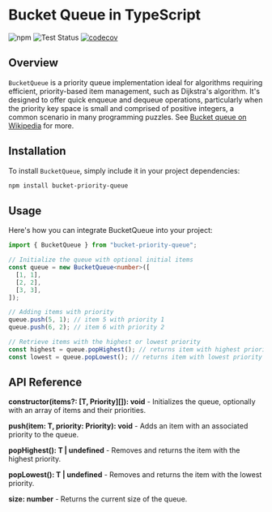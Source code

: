 # Bucket Queue in TypeScript
![npm](https://img.shields.io/npm/v/bucket-priority-queue.svg?style=flat-square)
![Test Status](https://github.com/keriati/bucket-priority-queue/actions/workflows/coverage.yml/badge.svg)
[![codecov](https://codecov.io/gh/keriati/bucket-priority-queue/graph/badge.svg?token=UYXBHXOSOV)](https://codecov.io/gh/keriati/bucket-priority-queue)
## Overview

`BucketQueue` is a priority queue implementation ideal for algorithms requiring efficient, priority-based item
management, such as Dijkstra's algorithm. It's designed to offer quick enqueue and dequeue operations, particularly
when the priority key space is small and comprised of positive integers, a common scenario in many programming puzzles.
See [Bucket queue on Wikipedia](https://en.wikipedia.org/wiki/Bucket_queue) for more.

## Installation

To install `BucketQueue`, simply include it in your project dependencies:

```bash
npm install bucket-priority-queue
```

## Usage

Here's how you can integrate BucketQueue into your project:

```typescript
import { BucketQueue } from "bucket-priority-queue";

// Initialize the queue with optional initial items
const queue = new BucketQueue<number>([
  [1, 1],
  [2, 2],
  [3, 3],
]);

// Adding items with priority
queue.push(5, 1); // item 5 with priority 1
queue.push(6, 2); // item 6 with priority 2

// Retrieve items with the highest or lowest priority
const highest = queue.popHighest(); // returns item with highest priority
const lowest = queue.popLowest(); // returns item with lowest priority
```

## API Reference

**constructor(items?: [T, Priority][]): void** - Initializes the queue, optionally with an array of items and their priorities.

**push(item: T, priority: Priority): void** - Adds an item with an associated priority to the queue.

**popHighest(): T | undefined** - Removes and returns the item with the highest priority.

**popLowest(): T | undefined** - Removes and returns the item with the lowest priority.

**size: number** - Returns the current size of the queue.
